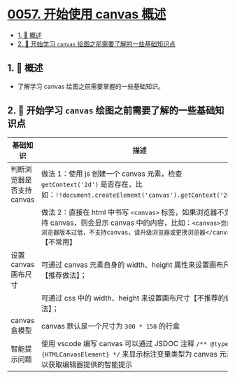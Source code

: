 # [0057. 开始使用 canvas 概述](https://github.com/Tdahuyou/TNotes.canvas/tree/main/notes/0057.%20%E5%BC%80%E5%A7%8B%E4%BD%BF%E7%94%A8%20canvas%20%E6%A6%82%E8%BF%B0)

<!-- region:toc -->

- [1. 📝 概述](#1--概述)
- [2. 📒 开始学习 `canvas` 绘图之前需要了解的一些基础知识点](#2--开始学习-canvas-绘图之前需要了解的一些基础知识点)

<!-- endregion:toc -->

## 1. 📝 概述

- 了解学习 canvas 绘图之前需要掌握的一些基础知识。

## 2. 📒 开始学习 `canvas` 绘图之前需要了解的一些基础知识点

| 基础知识 | 描述 |
| --- | --- |
| 判断浏览器是否支持 canvas | 做法 1：使用 js 创建一个 canvas 元素，检查 `getContext('2d')` 是否存在，比如：`!!document.createElement('canvas').getContext('2d')` |
|  | 做法 2：直接在 html 中书写 `<canvas>` 标签，如果浏览器不支持 canvas，则会显示 canvas 中的内容，比如：`<canvas>您的浏览器版本过低，不支持canvas，请升级浏览器或更换浏览器</canvas>`【不常用】 |
| 设置 canvas 画布尺寸 | 可通过 canvas 元素自身的 width、height 属性来设置画布尺寸【推荐做法】； |
|  | 可通过 css 中的 width、height 来设置画布尺寸【不推荐的做法】； |
| canvas 盒模型 | canvas 默认是一个尺寸为 `300 * 150` 的行盒 |
| 智能提示问题 | 使用 vscode 编写 canvas 可以通过 JSDOC 注释 `/** @type {HTMLCanvasElement} */` 来显示标注变量类型为 canvas 元素以获取编辑器提供的智能提示 |
